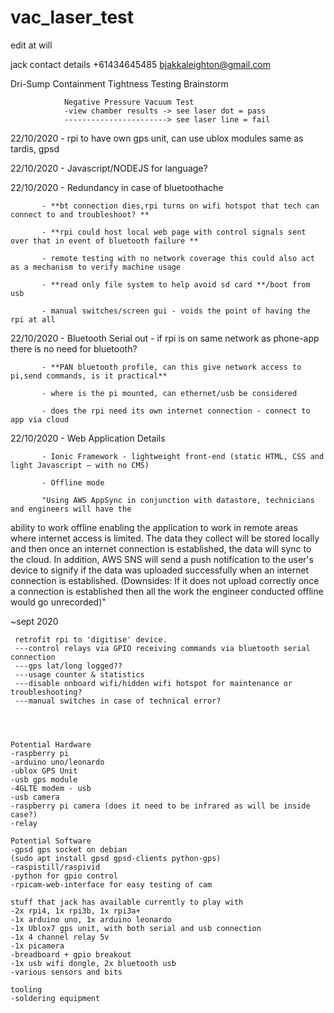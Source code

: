 # vac_laser_test

edit at will

jack contact details +61434645485 bjakkaleighton@gmail.com 

Dri-Sump Containment Tightness Testing Brainstorm

                Negative Pressure Vacuum Test
                -view chamber results -> see laser dot = pass
                -----------------------> see laser line = fail
               
                
22/10/2020 - rpi to have own gps unit,  can use ublox modules same as tardis, gpsd 

22/10/2020 - Javascript/NODEJS for language?

22/10/2020 - Redundancy in case of bluetoothache

           - **bt connection dies,rpi turns on wifi hotspot that tech can connect to and troubleshoot? **
           
           - **rpi could host local web page with control signals sent over that in event of bluetooth failure **
           
           - remote testing with no network coverage this could also act as a mechanism to verify machine usage
           
           - **read only file system to help avoid sd card **/boot from usb
           
           - manual switches/screen gui - voids the point of having the rpi at all
           
22/10/2020 - Bluetooth Serial out
           - if rpi is on same network as phone-app there is no need for bluetooth?
           
           - **PAN bluetooth profile, can this give network access to pi,send commands, is it practical**
           
           - where is the pi mounted, can ethernet/usb be considered
           
           - does the rpi need its own internet connection - connect to app via cloud
           

22/10/2020 - Web Application Details

           - Ionic Framework - lightweight front-end (static HTML, CSS and light Javascript – with no CMS) 
           
           - Offline mode 
           
           "Using AWS AppSync in conjunction with datastore, technicians and engineers will have the
ability to work offline enabling the application to work in remote areas where internet access is
limited. The data they collect will be stored locally and then once an internet connection is
established, the data will sync to the cloud. In addition, AWS SNS will send a push notification
to the user's device to signify if the data was uploaded successfully when an internet
connection is established. (Downsides: If it does not upload correctly once a connection is
established then all the work the engineer conducted offline would go unrecorded)"



~sept 2020

     retrofit rpi to 'digitise' device.
     ---control relays via GPIO receiving commands via bluetooth serial connection
     ---gps lat/long logged??
     ---usage counter & statistics 
     ---disable onboard wifi/hidden wifi hotspot for maintenance or troubleshooting?
     ---manual switches in case of technical error?

     
     

    Potential Hardware
    -raspberry pi 
    -arduino uno/leonardo
    -ublox GPS Unit 
    -usb gps module
    -4GLTE modem - usb
    -usb camera
    -raspberry pi camera (does it need to be infrared as will be inside case?)
    -relay 

    Potential Software
    -gpsd gps socket on debian
    (sudo apt install gpsd gpsd-clients python-gps)
    -raspistill/raspivid
    -python for gpio control
    -rpicam-web-interface for easy testing of cam

    stuff that jack has available currently to play with
    -2x rpi4, 1x rpi3b, 1x rpi3a+
    -1x arduino uno, 1x arduino leonardo
    -1x Ublox7 gps unit, with both serial and usb connection
    -1x 4 channel relay 5v
    -1x picamera
    -breadboard + gpio breakout
    -1x usb wifi dongle, 2x bluetooth usb
    -various sensors and bits

    tooling
    -soldering equipment
